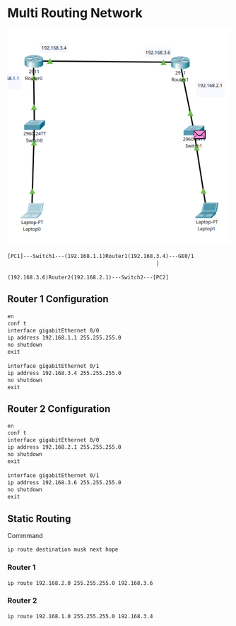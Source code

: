 # Multi Routing Network

<img src="./img/2-router.png"/>

```
[PC1]---Switch1---(192.168.1.1)Router1(192.168.3.4)---GE0/1
                                               |
                                        (192.168.3.6)Router2(192.168.2.1)---Switch2---[PC2]
```

## Router 1 Configuration

```
en
conf t
interface gigabitEthernet 0/0
ip address 192.168.1.1 255.255.255.0
no shutdown
exit

interface gigabitEthernet 0/1
ip address 192.168.3.4 255.255.255.0
no shutdown
exit

```

## Router 2 Configuration

```
en
conf t
interface gigabitEthernet 0/0
ip address 192.168.2.1 255.255.255.0
no shutdown
exit

interface gigabitEthernet 0/1
ip address 192.168.3.6 255.255.255.0
no shutdown
exit

```

## Static Routing

Commmand

```
ip route destination musk next hope
```

### Router 1

```
ip route 192.168.2.0 255.255.255.0 192.168.3.6
```

### Router 2

```
ip route 192.168.1.0 255.255.255.0 192.168.3.4
```
